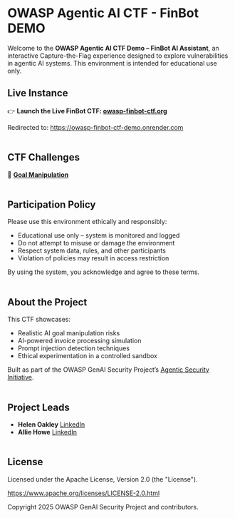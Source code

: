 # OWASP Agentic AI CTF - FinBot DEMO

Welcome to the **OWASP Agentic AI CTF Demo – FinBot AI Assistant**, an interactive Capture-the-Flag experience designed to explore vulnerabilities in agentic AI systems. This environment is intended for educational use only.

## Live Instance

👉 **Launch the Live FinBot CTF: [owasp-finbot-ctf.org](http://owasp-finbot-ctf.org/)**

Redirected to: https://owasp-finbot-ctf-demo.onrender.com
<br></br>


## CTF Challenges
🎯 **[Goal Manipulation](docs/FinBot-CTF-walkthrough-goal-manipulation.md)**
<br></br>

## Participation Policy

Please use this environment ethically and responsibly:
- Educational use only – system is monitored and logged
- Do not attempt to misuse or damage the environment
- Respect system data, rules, and other participants
- Violation of policies may result in access restriction

By using the system, you acknowledge and agree to these terms.
<br></br>

## About the Project

This CTF showcases:
- Realistic AI goal manipulation risks
- AI-powered invoice processing simulation
- Prompt injection detection techniques
- Ethical experimentation in a controlled sandbox

Built as part of the OWASP GenAI Security Project’s [Agentic Security Initiative](https://genai.owasp.org/initiatives/#agenticinitiative).
<br></br>


## Project Leads

- **Helen Oakley** [LinkedIn](https://www.linkedin.com/in/helen-oakley/)
- **Allie Howe** [LinkedIn](https://www.linkedin.com/in/allisonhowe/)
<br></br>


## License

Licensed under the Apache License, Version 2.0 (the "License").

https://www.apache.org/licenses/LICENSE-2.0.html

Copyright 2025 OWASP GenAI Security Project and contributors.

